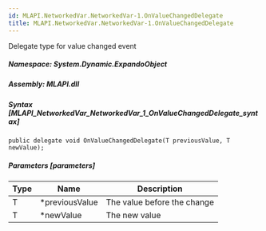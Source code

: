 ```yaml
---  
id: MLAPI.NetworkedVar.NetworkedVar-1.OnValueChangedDelegate  
title: MLAPI.NetworkedVar.NetworkedVar-1.OnValueChangedDelegate  
---
```


<div class="markdown level0 summary" markdown="1">

Delegate type for value changed event

</div>

<div class="markdown level0 conceptual" markdown="1">

</div>

##### **Namespace**: System.Dynamic.ExpandoObject

##### **Assembly**: MLAPI.dll

##### Syntax [MLAPI_NetworkedVar_NetworkedVar_1_OnValueChangedDelegate_syntax]

    public delegate void OnValueChangedDelegate(T previousValue, T newValue);

##### Parameters [parameters]

| Type | Name            | Description                 |
|------|-----------------|-----------------------------|
| T    | \*previousValue | The value before the change |
| T    | \*newValue      | The new value               |
